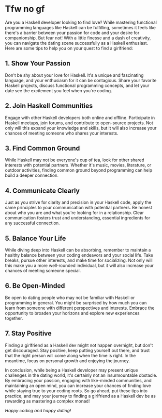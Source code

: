 # Tfw no gf

Are you a Haskell developer looking to find love? While mastering functional programming languages like Haskell can be fulfilling, sometimes it feels like there's a barrier between your passion for code and your desire for companionship. But fear not! With a little finesse and a dash of creativity, you can navigate the dating scene successfully as a Haskell enthusiast. Here are some tips to help you on your quest to find a girlfriend:

## 1. **Show Your Passion**

Don't be shy about your love for Haskell. It's a unique and fascinating language, and your enthusiasm for it can be contagious. Share your favorite Haskell projects, discuss functional programming concepts, and let your date see the excitement you feel when you're coding.

## 2. **Join Haskell Communities**

Engage with other Haskell developers both online and offline. Participate in Haskell meetups, join forums, and contribute to open-source projects. Not only will this expand your knowledge and skills, but it will also increase your chances of meeting someone who shares your interests.

## 3. **Find Common Ground**

While Haskell may not be everyone's cup of tea, look for other shared interests with potential partners. Whether it's music, movies, literature, or outdoor activities, finding common ground beyond programming can help build a deeper connection.

## 4. **Communicate Clearly**

Just as you strive for clarity and precision in your Haskell code, apply the same principles to your communication with potential partners. Be honest about who you are and what you're looking for in a relationship. Clear communication fosters trust and understanding, essential ingredients for any successful connection.

## 5. **Balance Your Life**

While diving deep into Haskell can be absorbing, remember to maintain a healthy balance between your coding endeavors and your social life. Take breaks, pursue other interests, and make time for socializing. Not only will this make you a more well-rounded individual, but it will also increase your chances of meeting someone special.

## 6. **Be Open-Minded**

Be open to dating people who may not be familiar with Haskell or programming in general. You might be surprised by how much you can learn from someone with different perspectives and interests. Embrace the opportunity to broaden your horizons and explore new experiences together.

## 7. **Stay Positive**

Finding a girlfriend as a Haskell dev might not happen overnight, but don't get discouraged. Stay positive, keep putting yourself out there, and trust that the right person will come along when the time is right. In the meantime, focus on personal growth and enjoying the journey.

In conclusion, while being a Haskell developer may present unique challenges in the dating world, it's certainly not an insurmountable obstacle. By embracing your passion, engaging with like-minded communities, and maintaining an open mind, you can increase your chances of finding love while staying true to your coding roots. So go ahead, put these tips into practice, and may your journey to finding a girlfriend as a Haskell dev be as rewarding as mastering a complex monad!

_Happy coding and happy dating!_
